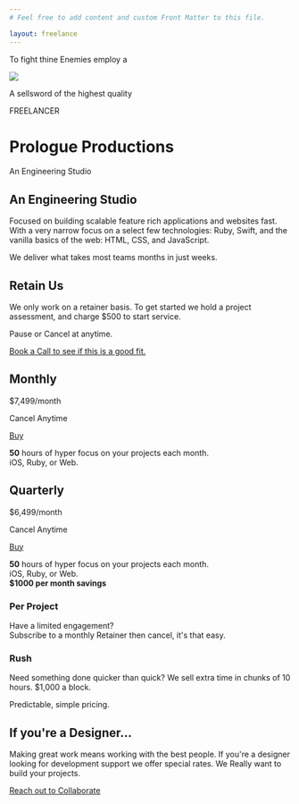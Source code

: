 ```yaml
---
# Feel free to add content and custom Front Matter to this file.

layout: freelance
---
```


<div class="row darkened horsey vertically-padded">
	<p class="flavor-text-1">To fight thine Enemies employ a</p>
	<img class="knight" src="/images/white-knight.png" />
	<p class="flavor-text-2">A sellsword of the highest quality</p>
	<p class="ostentatious-font ta-center">FREELANCER</p>
</div>

<div class="row patterned-row thing tall-boy">
	<div class="logo-thing parallaxy-animate" parallaxy-options='{"multiplier":"0.100", "direction":"down", "positionType": "relative", "parent": "tall-boy"}'></div>
	<h1 class="title-logo ta-center full-measure parallaxy-animate" parallaxy-options='{"multiplier":"0.005", "direction":"up", "positionType": "relative", "attribute" : "margintop", "parent": "tall-boy"}'>Prologue Productions</h1>
	<p class="excerpt ta-center full-measure">An Engineering Studio</p>
</div>

<div class="row darkened vertically-padded reaches-top">
<section class="columned really-wide padded-section">
	<div class="measure">
		<h2 class="heading-one ta-left withered">An Engineering Studio</h2>
	</div>
<div class="measure">
	<p class="paragraph withered">Focused on building scalable feature rich applications and websites fast. With a very narrow focus on a select few technologies: Ruby, Swift, and the vanilla basics of the web: HTML, CSS, and JavaScript.</p>
	<p class="paragraph withered">We deliver what takes most teams months in just weeks.</p>
</div>
<!-- <div class="squiggle"></div> -->
</section>

<div class="row darkened vertically-padded">
<section class="really-wide padded-section">
	<div class="measure">
		<h2 class="heading-two ta-left withered">Retain Us</h2>
		<p class="paragraph withered">We only work on a retainer basis. To get started we hold a project assessment, and charge $500 to start service.</p>
		<p class="paragraph withered">Pause or Cancel at anytime.</p>
		<p class="paragraph withered"><a target="_blank" href="https://calendly.com/kowfm/meet-prologue" id="action-book-a-call">Book a Call to see if this is a good fit.</a></p>
	</div>
	<div class="card-container">
		<div class="price-card">
			<h2 class="ta-center ">Monthly</h2>
			<p class="price">$7,499/<span>month</span></p>
			<p class="price-subtext">Cancel Anytime</p>
			<a target="_blank" href="https://buy.stripe.com/fZe02nbIT6ko63edQQ" class="button" id="action-buy-a-retainer-monthly">Buy</a>
			<p><strong>50</strong> hours of hyper focus on your projects each month.<br>
			iOS, Ruby, or Web.</p>
		</div>
		<div class="price-card">
			<h2 class="ta-center ">Quarterly</h2>
			<p class="price">$6,499/<span>month</span></p>
			<p class="price-subtext">Cancel Anytime</p>
			<a target="_blank" href="https://buy.stripe.com/8wM5mH4greQU63e7st" class="button" id="action-buy-a-retainer-quarterly">Buy</a>
			<p><strong>50</strong> hours of hyper focus on your projects each month.<br>
			iOS, Ruby, or Web.<br>
			<strong>$1000 per month savings</strong></p>
		</div>
		<div class="price-card outlined">
			<div>
				<h3 class="ta-center withered">Per Project</h3>
				<p class="withered">Have a limited engagement?<br>
				Subscribe to a monthly Retainer then cancel, it's that easy.</p>
			</div>
			<div>
				<h3 class="ta-center withered">Rush</h3>
				<p class="withered">Need something done quicker than quick? We sell extra time in chunks of 10 hours. $1,000 a block.</p>
				<p class="withered">Predictable, simple pricing.</p>
			</div>
		</div>
	</div>
	<div class="really-wide">
		<h2 class="full-measure heading-two ta-left withered">If you're a Designer...</h2>
		<p class="measure paragraph withered">Making great work means working with the best people. If you're a designer looking for development support we offer special rates. We Really want to build your projects.</p>
		<p class="measure paragraph withered"><a href="mailto:{{ metadata.email }}?subject=Lets Collaborate&body=Hi, I'm a designer looking to Collaborate with you." id="action-designer-collaborate">Reach out to Collaborate</a></p>
	</div>
</section>
